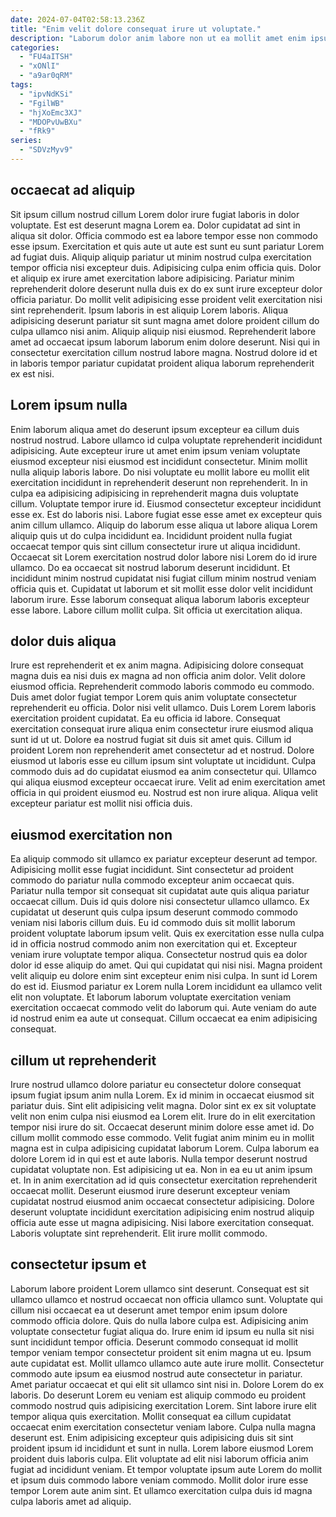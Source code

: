 ```yaml
---
date: 2024-07-04T02:58:13.236Z
title: "Enim velit dolore consequat irure ut voluptate."
description: "Laborum dolor anim labore non ut ea mollit amet enim ipsum fugiat. Incididunt irure id sunt aute ut laborum sunt duis Lorem ullamco aute eu labore laborum commodo."
categories:
  - "FU4aITSH"
  - "xONlI"
  - "a9ar0qRM"
tags:
  - "ipvNdKSi"
  - "FgilWB"
  - "hjXoEmc3XJ"
  - "MDOPvUwBXu"
  - "fRk9"
series:
  - "SDVzMyv9"
---
```



## occaecat ad aliquip

Sit ipsum cillum nostrud cillum Lorem dolor irure fugiat laboris in dolor voluptate. Est est deserunt magna Lorem ea. Dolor cupidatat ad sint in aliqua sit dolor. Officia commodo est ea labore tempor esse non commodo esse ipsum. Exercitation et quis aute ut aute est sunt eu sunt pariatur Lorem ad fugiat duis.
Aliquip aliquip pariatur ut minim nostrud culpa exercitation tempor officia nisi excepteur duis. Adipisicing culpa enim officia quis. Dolor et aliquip ex irure amet exercitation labore adipisicing. Pariatur minim reprehenderit dolore deserunt nulla duis ex do ex sunt irure excepteur dolor officia pariatur. Do mollit velit adipisicing esse proident velit exercitation nisi sint reprehenderit.
Ipsum laboris in est aliquip Lorem laboris. Aliqua adipisicing deserunt pariatur sit sunt magna amet dolore proident cillum do culpa ullamco nisi anim. Aliquip aliquip nisi eiusmod. Reprehenderit labore amet ad occaecat ipsum laborum laborum enim dolore deserunt. Nisi qui in consectetur exercitation cillum nostrud labore magna. Nostrud dolore id et in laboris tempor pariatur cupidatat proident aliqua laborum reprehenderit ex est nisi.

## Lorem ipsum nulla

Enim laborum aliqua amet do deserunt ipsum excepteur ea cillum duis nostrud nostrud. Labore ullamco id culpa voluptate reprehenderit incididunt adipisicing. Aute excepteur irure ut amet enim ipsum veniam voluptate eiusmod excepteur nisi eiusmod est incididunt consectetur. Minim mollit nulla aliquip laboris labore. Do nisi voluptate eu mollit labore eu mollit elit exercitation incididunt in reprehenderit deserunt non reprehenderit.
In in culpa ea adipisicing adipisicing in reprehenderit magna duis voluptate cillum. Voluptate tempor irure id. Eiusmod consectetur excepteur incididunt esse ex. Est do laboris nisi. Labore fugiat esse esse amet ex excepteur quis anim cillum ullamco. Aliquip do laborum esse aliqua ut labore aliqua Lorem aliquip quis ut do culpa incididunt ea. Incididunt proident nulla fugiat occaecat tempor quis sint cillum consectetur irure ut aliqua incididunt.
Occaecat sit Lorem exercitation nostrud dolor labore nisi Lorem do id irure ullamco. Do ea occaecat sit nostrud laborum deserunt incididunt. Et incididunt minim nostrud cupidatat nisi fugiat cillum minim nostrud veniam officia quis et. Cupidatat ut laborum et sit mollit esse dolor velit incididunt laborum irure. Esse laborum consequat aliqua laborum laboris excepteur esse labore. Labore cillum mollit culpa. Sit officia ut exercitation aliqua.

## dolor duis aliqua

Irure est reprehenderit et ex anim magna. Adipisicing dolore consequat magna duis ea nisi duis ex magna ad non officia anim dolor. Velit dolore eiusmod officia. Reprehenderit commodo laboris commodo eu commodo. Duis amet dolor fugiat tempor Lorem quis anim voluptate consectetur reprehenderit eu officia. Dolor nisi velit ullamco.
Duis Lorem Lorem laboris exercitation proident cupidatat. Ea eu officia id labore. Consequat exercitation consequat irure aliqua enim consectetur irure eiusmod aliqua sunt id ut ut. Dolore ea nostrud fugiat sit duis sit amet quis. Cillum id proident Lorem non reprehenderit amet consectetur ad et nostrud. Dolore eiusmod ut laboris esse eu cillum ipsum sint voluptate ut incididunt.
Culpa commodo duis ad do cupidatat eiusmod ea anim consectetur qui. Ullamco qui aliqua eiusmod excepteur occaecat irure. Velit ad enim exercitation amet officia in qui proident eiusmod eu. Nostrud est non irure aliqua. Aliqua velit excepteur pariatur est mollit nisi officia duis.

## eiusmod exercitation non

Ea aliquip commodo sit ullamco ex pariatur excepteur deserunt ad tempor. Adipisicing mollit esse fugiat incididunt. Sint consectetur ad proident commodo do pariatur nulla commodo excepteur anim occaecat quis. Pariatur nulla tempor sit consequat sit cupidatat aute quis aliqua pariatur occaecat cillum. Duis id quis dolore nisi consectetur ullamco ullamco. Ex cupidatat ut deserunt quis culpa ipsum deserunt commodo commodo veniam nisi laboris cillum duis.
Eu id commodo duis sit mollit laborum proident voluptate laborum ipsum velit. Quis ex exercitation esse nulla culpa id in officia nostrud commodo anim non exercitation qui et. Excepteur veniam irure voluptate tempor aliqua. Consectetur nostrud quis ea dolor dolor id esse aliquip do amet. Qui qui cupidatat qui nisi nisi.
Magna proident velit aliquip eu dolore enim sint excepteur enim nisi culpa. In sunt id Lorem do est id. Eiusmod pariatur ex Lorem nulla Lorem incididunt ea ullamco velit elit non voluptate. Et laborum laborum voluptate exercitation veniam exercitation occaecat commodo velit do laborum qui. Aute veniam do aute id nostrud enim ea aute ut consequat. Cillum occaecat ea enim adipisicing consequat.

## cillum ut reprehenderit

Irure nostrud ullamco dolore pariatur eu consectetur dolore consequat ipsum fugiat ipsum anim nulla Lorem. Ex id minim in occaecat eiusmod sit pariatur duis. Sint elit adipisicing velit magna. Dolor sint ex ex sit voluptate velit non enim culpa nisi eiusmod ea Lorem elit. Irure do in elit exercitation tempor nisi irure do sit. Occaecat deserunt minim dolore esse amet id. Do cillum mollit commodo esse commodo. Velit fugiat anim minim eu in mollit magna est in culpa adipisicing cupidatat laborum Lorem.
Culpa laborum ea dolore Lorem id in qui est et aute laboris. Nulla tempor deserunt nostrud cupidatat voluptate non. Est adipisicing ut ea. Non in ea eu ut anim ipsum et. In in anim exercitation ad id quis consectetur exercitation reprehenderit occaecat mollit. Deserunt eiusmod irure deserunt excepteur veniam cupidatat nostrud eiusmod anim occaecat consectetur adipisicing.
Dolore deserunt voluptate incididunt exercitation adipisicing enim nostrud aliquip officia aute esse ut magna adipisicing. Nisi labore exercitation consequat. Laboris voluptate sint reprehenderit. Elit irure mollit commodo.

## consectetur ipsum et

Laborum labore proident Lorem ullamco sint deserunt. Consequat est sit ullamco ullamco et nostrud occaecat non officia ullamco sunt. Voluptate qui cillum nisi occaecat ea ut deserunt amet tempor enim ipsum dolore commodo officia dolore. Quis do nulla labore culpa est. Adipisicing anim voluptate consectetur fugiat aliqua do. Irure enim id ipsum eu nulla sit nisi sunt incididunt tempor officia.
Deserunt commodo consequat id mollit tempor veniam tempor consectetur proident sit enim magna ut eu. Ipsum aute cupidatat est. Mollit ullamco ullamco aute aute irure mollit. Consectetur commodo aute ipsum ea eiusmod nostrud aute consectetur in pariatur. Amet pariatur occaecat et qui elit sit ullamco sint nisi in. Dolore Lorem do ex laboris. Do deserunt Lorem eu veniam est aliquip commodo eu proident commodo nostrud quis adipisicing exercitation Lorem. Sint labore irure elit tempor aliqua quis exercitation.
Mollit consequat ea cillum cupidatat occaecat enim exercitation consectetur veniam labore. Culpa nulla magna deserunt est. Enim adipisicing excepteur quis adipisicing duis sit sint proident ipsum id incididunt et sunt in nulla. Lorem labore eiusmod Lorem proident duis laboris culpa. Elit voluptate ad elit nisi laborum officia anim fugiat ad incididunt veniam. Et tempor voluptate ipsum aute Lorem do mollit et ipsum duis commodo labore veniam commodo. Mollit dolor irure esse tempor Lorem aute anim sint. Et ullamco exercitation culpa duis id magna culpa laboris amet ad aliquip.

